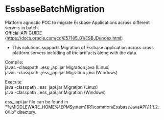 # EssbaseBatchMigration
Platform agnostic POC to migrate Essbase Applications across different servers in batch.\
Official API GUIDE (https://docs.oracle.com/cd/E57185_01/ESBJD/index.html)


- This solutions supports Migration of Essbase application across cross platform servers including all the artifacts along with the data.

Compile:\
javac -classpath .:ess_japi.jar Migration.java (Linux)\
javac -classpath .;ess_japi.jar Migration.java  (Windows)

Execute:\
java -classpath .:ess_japi.jar Migration (Linux)\
java -classpath .;ess_japi.jar Migration  (Windows)

ess_japi.jar file can be found in "%MIDDLEWARE_HOME%\EPMSystem11R1\common\EssbaseJavaAPI\11.1.2.0\lib\" directory.
